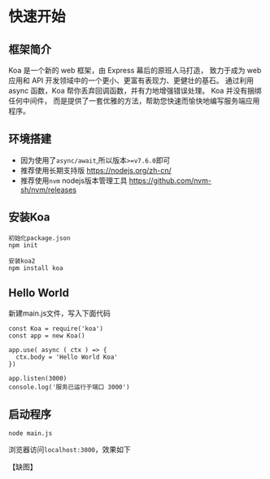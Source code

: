 <!--
 * @LastEditors: misitebao
 * @Description: 请添加文档头注释！！！
--> 
# 快速开始

## 框架简介
Koa 是一个新的 web 框架，由 Express 幕后的原班人马打造， 致力于成为 web 应用和 API 开发领域中的一个更小、更富有表现力、更健壮的基石。 通过利用 async 函数，Koa 帮你丢弃回调函数，并有力地增强错误处理。 Koa 并没有捆绑任何中间件， 而是提供了一套优雅的方法，帮助您快速而愉快地编写服务端应用程序。

## 环境搭建
- 因为使用了`async/await`,所以版本`>=v7.6.0`即可
- 推荐使用长期支持版 https://nodejs.org/zh-cn/
- 推荐使用`nvm` nodejs版本管理工具 https://github.com/nvm-sh/nvm/releases

## 安装Koa
```
初始化package.json
npm init

安装koa2 
npm install koa
```
## Hello World
新建main.js文件，写入下面代码
```
const Koa = require('koa')
const app = new Koa()

app.use( async ( ctx ) => {
  ctx.body = 'Hello World Koa'
})

app.listen(3000)
console.log('服务已运行于端口 3000')
```
## 启动程序
```
node main.js
```
浏览器访问`localhost:3000`，效果如下

【缺图】

